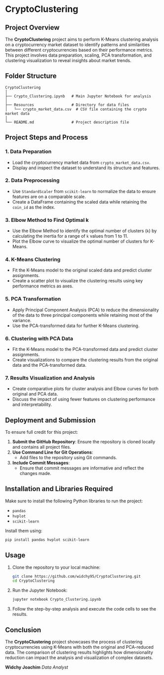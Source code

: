 # CryptoClustering

## Project Overview
The **CryptoClustering** project aims to perform K-Means clustering analysis on a cryptocurrency market dataset to identify patterns and similarities between different cryptocurrencies based on their performance metrics. This project involves data preparation, scaling, PCA transformation, and clustering visualization to reveal insights about market trends.

## Folder Structure
```
CryptoClustering
│
├── Crypto_Clustering.ipynb   # Main Jupyter Notebook for analysis
│
├── Resources                 # Directory for data files
│   └── crypto_market_data.csv  # CSV file containing the crypto market data
│
└── README.md                 # Project description file
```

## Project Steps and Process

### 1. Data Preparation
- Load the cryptocurrency market data from `crypto_market_data.csv`.
- Display and inspect the dataset to understand its structure and features.

### 2. Data Preprocessing
- Use `StandardScaler` from `scikit-learn` to normalize the data to ensure features are on a comparable scale.
- Create a DataFrame containing the scaled data while retaining the `coin_id` as the index.

### 3. Elbow Method to Find Optimal k
- Use the Elbow Method to identify the optimal number of clusters (`k`) by calculating the inertia for a range of `k` values from 1 to 11.
- Plot the Elbow curve to visualize the optimal number of clusters for K-Means.

### 4. K-Means Clustering
- Fit the K-Means model to the original scaled data and predict cluster assignments.
- Create a scatter plot to visualize the clustering results using key performance metrics as axes.

### 5. PCA Transformation
- Apply Principal Component Analysis (PCA) to reduce the dimensionality of the data to three principal components while retaining most of the variance.
- Use the PCA-transformed data for further K-Means clustering.

### 6. Clustering with PCA Data
- Fit the K-Means model to the PCA-transformed data and predict cluster assignments.
- Create visualizations to compare the clustering results from the original data and the PCA-transformed data.

### 7. Results Visualization and Analysis
- Create comparative plots for cluster analysis and Elbow curves for both original and PCA data.
- Discuss the impact of using fewer features on clustering performance and interpretability.

## Deployment and Submission
To ensure full credit for this project:

1. **Submit the GitHub Repository**: Ensure the repository is cloned locally and contains all project files.
2. **Use Command Line for Git Operations**:
   - Add files to the repository using Git commands.
3. **Include Commit Messages**:
   - Ensure that commit messages are informative and reflect the changes made.

## Installation and Libraries Required
Make sure to install the following Python libraries to run the project:

- `pandas`
- `hvplot`
- `scikit-learn`

Install them using:
```bash
pip install pandas hvplot scikit-learn
```

## Usage
1. Clone the repository to your local machine:
   ```bash
   git clone https://github.com/widchy95/CryptoClustering.git
   cd CryptoClustering
   ```

2. Run the Jupyter Notebook:
   ```bash
   jupyter notebook Crypto_Clustering.ipynb
   ```

3. Follow the step-by-step analysis and execute the code cells to see the results.

## Conclusion
The **CryptoClustering** project showcases the process of clustering cryptocurrencies using K-Means with both the original and PCA-reduced data. The comparison of clustering results highlights how dimensionality reduction can impact the analysis and visualization of complex datasets.

**Widchy Joachim**
*Data Analyst*
